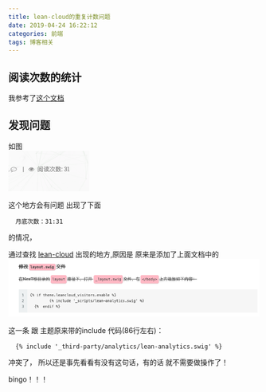 ```yaml
---
title: lean-cloud的重复计数问题
date: 2019-04-24 16:22:12
categories: 前端
tags: 博客相关
---
```


## 阅读次数的统计
我参考了[这个文档](https://notes.doublemine.me/2015-10-21-%E4%B8%BANexT%E4%B8%BB%E9%A2%98%E6%B7%BB%E5%8A%A0%E6%96%87%E7%AB%A0%E9%98%85%E8%AF%BB%E9%87%8F%E7%BB%9F%E8%AE%A1%E5%8A%9F%E8%83%BD.html#%E9%85%8D%E7%BD%AELeanCloud)


## 发现问题

如图  
![](关于hexo-Next主题leancloud的计数问题/img_31609.png)

这个地方会有问题 出现了下面
```code
  月底次数：31:31
```
的情况，

通过查找 [lean-cloud]() 出现的地方,原因是
原来是添加了上面文档中的
![](关于hexo-Next主题leancloud的计数问题/img_31618.png)

这一条 跟 主题原来带的include 代码(86行左右)：
```code
  {% include '_third-party/analytics/lean-analytics.swig' %}
```
冲突了，
所以还是事先看看有没有这句话，有的话 就不需要做操作了！

bingo！！！

